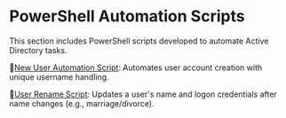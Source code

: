 # PowerShell Automation Scripts

This section includes PowerShell scripts developed to automate Active Directory tasks.

📂[New User Automation Script](powershell-scripts/new-user-automation): Automates user account creation with unique username handling.     

📂[User Rename Script](powershell-scripts/rename-user/README.md): Updates a user's name and logon credentials after name changes (e.g., marriage/divorce).
